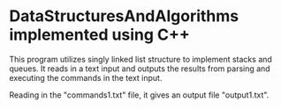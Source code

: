 # DataStructuresAndAlgorithms implemented using C++
This program utilizes singly linked list structure to implement stacks and queues. It reads in a text input and outputs the results from parsing and executing the commands in the text input.

Reading in the "commands1.txt" file, it gives an output file "output1.txt".

